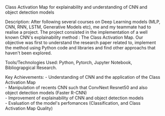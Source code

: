 Class Activation Map for explainability and understanding of CNN and object detection models  

Description:   After following several courses on Deep Learning models (MLP, CNN, RNN, LSTM, Generative Models etc), me and my teammate had to realise a project. The project consisted in the implementation of a well known CNN's explainability method : The Class Activation Map. Our objective was first to understand the research paper related to, implement the method using Python code and libraries and find other approachs that haven't been explored.  

Tools/Technologies Used: Python, Pytorch, Jupyter Notebook, Bibliograpgical Research.   

Key Achievements:
      - Understanding of CNN and the application of the Class Activation Map  
      - Manipulation of recents CNN such that ConvNext Resnet50 and also object detection models (Faster R-CNN)  
      - Improvement of explainability of CNN and object detection models  
      - Evaluation of the model's perfomances (Classification, and Class Activation Map Quality)  
